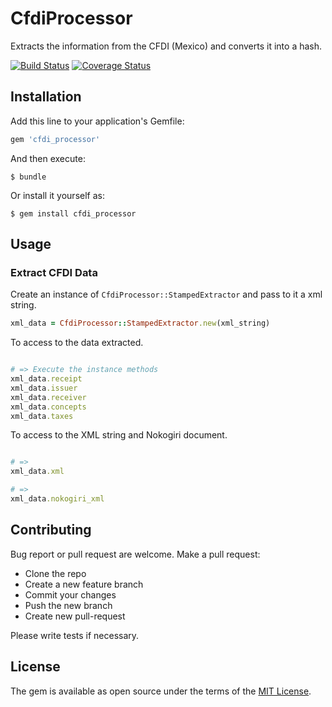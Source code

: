 # CfdiProcessor

Extracts the information from the CFDI (Mexico) and converts it into a hash.

[![Build Status](https://travis-ci.com/armando1339/cfdi_processor.svg?branch=master)](https://travis-ci.com/armando1339/cfdi_processor) [![Coverage Status](https://coveralls.io/repos/github/armando1339/cfdi_processor/badge.svg?branch=master)](https://coveralls.io/github/armando1339/cfdi_processor?branch=master)

## Installation

Add this line to your application's Gemfile:

```ruby
gem 'cfdi_processor'
```

And then execute:

    $ bundle

Or install it yourself as:

    $ gem install cfdi_processor

## Usage

### Extract CFDI Data

Create an instance of `CfdiProcessor::StampedExtractor` and pass to it a xml string.

```ruby
xml_data = CfdiProcessor::StampedExtractor.new(xml_string)
```

To access to the data extracted.

```ruby

# => Execute the instance methods
xml_data.receipt
xml_data.issuer
xml_data.receiver
xml_data.concepts
xml_data.taxes

```

To access to the XML string and Nokogiri document.

```ruby

# =>
xml_data.xml

# =>
xml_data.nokogiri_xml

```

## Contributing

Bug report or pull request are welcome. Make a pull request:

- Clone the repo
- Create a new feature branch
- Commit your changes
- Push the new branch
- Create new pull-request

Please write tests if necessary.

## License

The gem is available as open source under the terms of the [MIT License](https://opensource.org/licenses/MIT).
